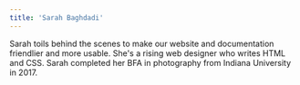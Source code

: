 ```yaml
---
title: 'Sarah Baghdadi'
---
```

Sarah toils behind the scenes to make our website and documentation friendlier and more usable. She's a rising web designer who writes HTML and CSS. Sarah completed her BFA in photography from Indiana University in 2017. 
